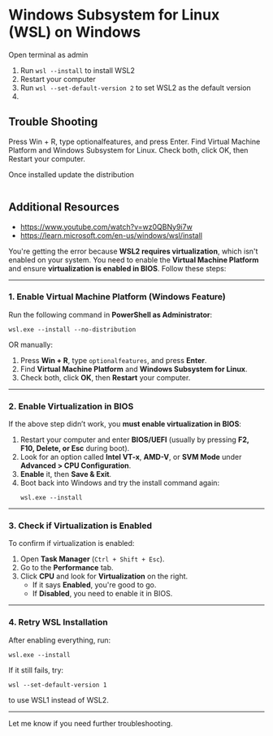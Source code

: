 # Windows Subsystem for Linux (WSL) on Windows


<div class="txt-red">Open terminal as admin</div>



1. Run `wsl --install` to install WSL2
2. Restart your computer
3. Run `wsl --set-default-version 2` to set WSL2 as the default version
4. 


## Trouble Shooting

Press Win + R, type optionalfeatures, and press Enter.
Find Virtual Machine Platform and Windows Subsystem for Linux.
Check both, click OK, then Restart your computer.

Once installed update the distribution

```bash

```





## Additional Resources

- <a href="https://www.youtube.com/watch?v=wz0QBNy9i7w" target="blank">https://www.youtube.com/watch?v=wz0QBNy9i7w</a>
- <a href="https://learn.microsoft.com/en-us/windows/wsl/install" target="blank">https://learn.microsoft.com/en-us/windows/wsl/install</a>

You're getting the error because **WSL2 requires virtualization**, which isn't enabled on your system. You need to enable the **Virtual Machine Platform** and ensure **virtualization is enabled in BIOS**. Follow these steps:

---

### **1. Enable Virtual Machine Platform (Windows Feature)**
Run the following command in **PowerShell as Administrator**:  
```
wsl.exe --install --no-distribution
```
OR manually:
1. Press **Win + R**, type `optionalfeatures`, and press **Enter**.
2. Find **Virtual Machine Platform** and **Windows Subsystem for Linux**.
3. Check both, click **OK**, then **Restart** your computer.

---

### **2. Enable Virtualization in BIOS**
If the above step didn’t work, you **must enable virtualization in BIOS**:
1. Restart your computer and enter **BIOS/UEFI** (usually by pressing **F2, F10, Delete, or Esc** during boot).
2. Look for an option called **Intel VT-x**, **AMD-V**, or **SVM Mode** under **Advanced > CPU Configuration**.
3. **Enable** it, then **Save & Exit**.
4. Boot back into Windows and try the install command again:
   ```
   wsl.exe --install
   ```

---

### **3. Check if Virtualization is Enabled**
To confirm if virtualization is enabled:
1. Open **Task Manager** (`Ctrl + Shift + Esc`).
2. Go to the **Performance** tab.
3. Click **CPU** and look for **Virtualization** on the right.
   - If it says **Enabled**, you're good to go.
   - If **Disabled**, you need to enable it in BIOS.

---

### **4. Retry WSL Installation**
After enabling everything, run:
```
wsl.exe --install
```
If it still fails, try:
```
wsl --set-default-version 1
```
to use WSL1 instead of WSL2.

---

Let me know if you need further troubleshooting.